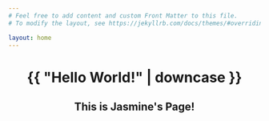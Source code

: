 ```yaml
---
# Feel free to add content and custom Front Matter to this file.
# To modify the layout, see https://jekyllrb.com/docs/themes/#overriding-theme-defaults

layout: home
---
```


<html>
  <head>
    <meta charset="utf-8">
    <title>Home</title>
  </head>
  <body>
    <div align="center" >
      <h1>{{ "Hello World!" | downcase }}</h1>
      <h2>This is Jasmine's Page!</h2>
    </div>
  </body>
</html>
